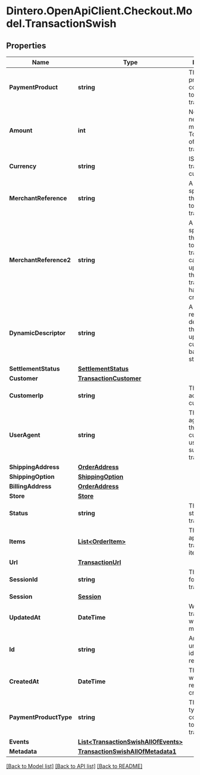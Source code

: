 # Dintero.OpenApiClient.Checkout.Model.TransactionSwish

## Properties

Name | Type | Description | Notes
------------ | ------------- | ------------- | -------------
**PaymentProduct** | **string** | The payment product corresponding to this transaction  | 
**Amount** | **int** | Non-negative, minor units. Total amount of the transaction  | 
**Currency** | **string** | ISO 4217 transaction currency | 
**MerchantReference** | **string** | A reference specified by the merchant to identify the transaction  | [optional] 
**MerchantReference2** | **string** | A reference specified by the merchant to identify the transaction, can be updated after the transaction has been created  | [optional] 
**DynamicDescriptor** | **string** | A short reference / descriptor that will show up on the customers bank statement  | [optional] 
**SettlementStatus** | [**SettlementStatus**](SettlementStatus.md) |  | [optional] 
**Customer** | [**TransactionCustomer**](TransactionCustomer.md) |  | [optional] 
**CustomerIp** | **string** | The IP address of the customer | [optional] 
**UserAgent** | **string** | The full user agent string of the device the customer used to submit the transaction  | [optional] 
**ShippingAddress** | [**OrderAddress**](OrderAddress.md) |  | [optional] 
**ShippingOption** | [**ShippingOption**](ShippingOption.md) |  | [optional] 
**BillingAddress** | [**OrderAddress**](OrderAddress.md) |  | [optional] 
**Store** | [**Store**](Store.md) |  | [optional] 
**Status** | **string** | The current status of the transaction | [optional] [readonly] 
**Items** | [**List&lt;OrderItem&gt;**](OrderItem.md) | The applicable transaction items  | [optional] 
**Url** | [**TransactionUrl**](TransactionUrl.md) |  | [optional] 
**SessionId** | **string** | The session id for the transaction | [optional] 
**Session** | [**Session**](Session.md) |  | [optional] 
**UpdatedAt** | **DateTime** | When the transaction was last modified. | [optional] 
**Id** | **string** | An ID that uniquely identifies the resource  | [optional] 
**CreatedAt** | **DateTime** | The date-time when the resource was created  | [optional] 
**PaymentProductType** | **string** | The payment type corresponding to this transaction  | 
**Events** | [**List&lt;TransactionSwishAllOfEvents&gt;**](TransactionSwishAllOfEvents.md) |  | [optional] 
**Metadata** | [**TransactionSwishAllOfMetadata1**](TransactionSwishAllOfMetadata1.md) |  | [optional] 

[[Back to Model list]](../README.md#documentation-for-models) [[Back to API list]](../README.md#documentation-for-api-endpoints) [[Back to README]](../README.md)

